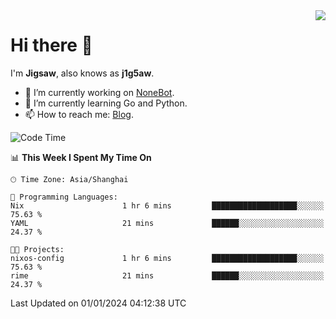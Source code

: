 <a href="#">
  <img align="right" src="https://github-readme-stats.vercel.app/api?username=j1g5awi&count_private=true&show_icons=true&title_color=80070B&text_color=B3B3B3&bg_color=212121&icon_color=80070B" />
</a>

# Hi there 👋

I'm **Jigsaw**, also knows as **j1g5aw**.

- 🔭 I’m currently working on [NoneBot](https://github.com/nonebot).
- 🌱 I’m currently learning Go and Python.
- 📫 How to reach me: [Blog](https://blog.maddestroyer.xyz/).

<!--START_SECTION:waka-->
![Code Time](http://img.shields.io/badge/Code%20Time-1%2C335%20hrs%2020%20mins-blue)

📊 **This Week I Spent My Time On** 

```text
🕑︎ Time Zone: Asia/Shanghai

💬 Programming Languages: 
Nix                      1 hr 6 mins         ███████████████████░░░░░░   75.63 % 
YAML                     21 mins             ██████░░░░░░░░░░░░░░░░░░░   24.37 % 

🐱‍💻 Projects: 
nixos-config             1 hr 6 mins         ███████████████████░░░░░░   75.63 % 
rime                     21 mins             ██████░░░░░░░░░░░░░░░░░░░   24.37 % 
```


 Last Updated on 01/01/2024 04:12:38 UTC
<!--END_SECTION:waka-->
